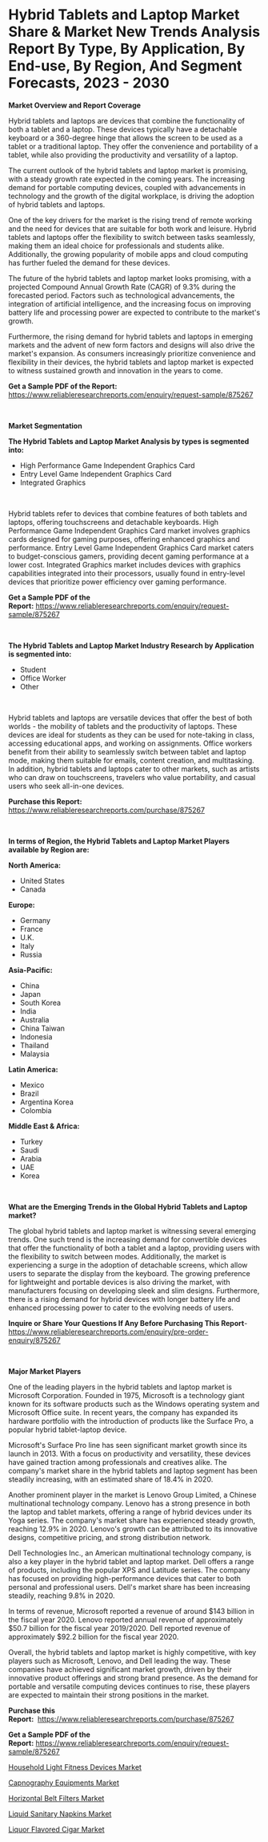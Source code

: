 <p><h1>Hybrid Tablets and Laptop Market Share & Market New Trends Analysis Report By Type, By Application, By End-use, By Region, And Segment Forecasts, 2023 - 2030</h1></p><p><strong>Market Overview and Report Coverage</strong></p>
<p><p>Hybrid tablets and laptops are devices that combine the functionality of both a tablet and a laptop. These devices typically have a detachable keyboard or a 360-degree hinge that allows the screen to be used as a tablet or a traditional laptop. They offer the convenience and portability of a tablet, while also providing the productivity and versatility of a laptop.</p><p>The current outlook of the hybrid tablets and laptop market is promising, with a steady growth rate expected in the coming years. The increasing demand for portable computing devices, coupled with advancements in technology and the growth of the digital workplace, is driving the adoption of hybrid tablets and laptops.</p><p>One of the key drivers for the market is the rising trend of remote working and the need for devices that are suitable for both work and leisure. Hybrid tablets and laptops offer the flexibility to switch between tasks seamlessly, making them an ideal choice for professionals and students alike. Additionally, the growing popularity of mobile apps and cloud computing has further fueled the demand for these devices.</p><p>The future of the hybrid tablets and laptop market looks promising, with a projected Compound Annual Growth Rate (CAGR) of 9.3% during the forecasted period. Factors such as technological advancements, the integration of artificial intelligence, and the increasing focus on improving battery life and processing power are expected to contribute to the market's growth.</p><p>Furthermore, the rising demand for hybrid tablets and laptops in emerging markets and the advent of new form factors and designs will also drive the market's expansion. As consumers increasingly prioritize convenience and flexibility in their devices, the hybrid tablets and laptop market is expected to witness sustained growth and innovation in the years to come.</p></p>
<p><strong>Get a Sample PDF of the Report:</strong> <a href="https://www.reliableresearchreports.com/enquiry/request-sample/875267">https://www.reliableresearchreports.com/enquiry/request-sample/875267</a></p>
<p>&nbsp;</p>
<p><strong>Market Segmentation</strong></p>
<p><strong>The Hybrid Tablets and Laptop Market Analysis by types is segmented into:</strong></p>
<p><ul><li>High Performance Game Independent Graphics Card</li><li>Entry Level Game Independent Graphics Card</li><li>Integrated Graphics</li></ul></p>
<p>&nbsp;</p>
<p><p>Hybrid tablets refer to devices that combine features of both tablets and laptops, offering touchscreens and detachable keyboards. High Performance Game Independent Graphics Card market involves graphics cards designed for gaming purposes, offering enhanced graphics and performance. Entry Level Game Independent Graphics Card market caters to budget-conscious gamers, providing decent gaming performance at a lower cost. Integrated Graphics market includes devices with graphics capabilities integrated into their processors, usually found in entry-level devices that prioritize power efficiency over gaming performance.</p></p>
<p><strong>Get a Sample PDF of the Report:</strong>&nbsp;<a href="https://www.reliableresearchreports.com/enquiry/request-sample/875267">https://www.reliableresearchreports.com/enquiry/request-sample/875267</a></p>
<p>&nbsp;</p>
<p><strong>The Hybrid Tablets and Laptop Market Industry Research by Application is segmented into:</strong></p>
<p><ul><li>Student</li><li>Office Worker</li><li>Other</li></ul></p>
<p>&nbsp;</p>
<p><p>Hybrid tablets and laptops are versatile devices that offer the best of both worlds - the mobility of tablets and the productivity of laptops. These devices are ideal for students as they can be used for note-taking in class, accessing educational apps, and working on assignments. Office workers benefit from their ability to seamlessly switch between tablet and laptop mode, making them suitable for emails, content creation, and multitasking. In addition, hybrid tablets and laptops cater to other markets, such as artists who can draw on touchscreens, travelers who value portability, and casual users who seek all-in-one devices.</p></p>
<p><strong>Purchase this Report:</strong>&nbsp; <a href="https://www.reliableresearchreports.com/purchase/875267">https://www.reliableresearchreports.com/purchase/875267</a></p>
<p>&nbsp;</p>
<p><strong>In terms of Region, the Hybrid Tablets and Laptop Market Players available by Region are:</strong></p>
<p>
    <p> <strong> North America: </strong>
        <ul>
            <li>United States</li>
            <li>Canada</li>
        </ul>
        </p> 
    <p> <strong> Europe: </strong>
        <ul>
            <li>Germany</li>
            <li>France</li>
            <li>U.K.</li>
            <li>Italy</li>
            <li>Russia</li>
        </ul>
        </p> 
    <p> <strong> Asia-Pacific: </strong>
        <ul>
            <li>China</li>
            <li>Japan</li>
            <li>South Korea</li>
            <li>India</li>
            <li>Australia</li>
            <li>China Taiwan</li>
            <li>Indonesia</li>
            <li>Thailand</li>
            <li>Malaysia</li>
        </ul>
        </p> 
    <p> <strong> Latin America: </strong>
        <ul>
            <li>Mexico</li>
            <li>Brazil</li>
            <li>Argentina Korea</li>
            <li>Colombia</li>
        </ul>
        </p> 
    <p> <strong> Middle East & Africa: </strong>
        <ul>
            <li>Turkey</li>
            <li>Saudi</li>
            <li>Arabia</li>
            <li>UAE</li>
            <li>Korea</li>
        </ul>
    </p>
    </p>
<p>&nbsp;</p>
<p><strong>What are the Emerging Trends in the Global Hybrid Tablets and Laptop market?</strong></p>
<p><p>The global hybrid tablets and laptop market is witnessing several emerging trends. One such trend is the increasing demand for convertible devices that offer the functionality of both a tablet and a laptop, providing users with the flexibility to switch between modes. Additionally, the market is experiencing a surge in the adoption of detachable screens, which allow users to separate the display from the keyboard. The growing preference for lightweight and portable devices is also driving the market, with manufacturers focusing on developing sleek and slim designs. Furthermore, there is a rising demand for hybrid devices with longer battery life and enhanced processing power to cater to the evolving needs of users.</p></p>
<p><strong>Inquire or Share Your Questions If Any Before Purchasing This Report</strong>- <a href="https://www.reliableresearchreports.com/enquiry/pre-order-enquiry/875267">https://www.reliableresearchreports.com/enquiry/pre-order-enquiry/875267</a></p>
<p>&nbsp;</p>
<p><strong>Major Market Players</strong></p>
<p><p>One of the leading players in the hybrid tablets and laptop market is Microsoft Corporation. Founded in 1975, Microsoft is a technology giant known for its software products such as the Windows operating system and Microsoft Office suite. In recent years, the company has expanded its hardware portfolio with the introduction of products like the Surface Pro, a popular hybrid tablet-laptop device.</p><p>Microsoft's Surface Pro line has seen significant market growth since its launch in 2013. With a focus on productivity and versatility, these devices have gained traction among professionals and creatives alike. The company's market share in the hybrid tablets and laptop segment has been steadily increasing, with an estimated share of 18.4% in 2020.</p><p>Another prominent player in the market is Lenovo Group Limited, a Chinese multinational technology company. Lenovo has a strong presence in both the laptop and tablet markets, offering a range of hybrid devices under its Yoga series. The company's market share has experienced steady growth, reaching 12.9% in 2020. Lenovo's growth can be attributed to its innovative designs, competitive pricing, and strong distribution network.</p><p>Dell Technologies Inc., an American multinational technology company, is also a key player in the hybrid tablet and laptop market. Dell offers a range of products, including the popular XPS and Latitude series. The company has focused on providing high-performance devices that cater to both personal and professional users. Dell's market share has been increasing steadily, reaching 9.8% in 2020.</p><p>In terms of revenue, Microsoft reported a revenue of around $143 billion in the fiscal year 2020. Lenovo reported annual revenue of approximately $50.7 billion for the fiscal year 2019/2020. Dell reported revenue of approximately $92.2 billion for the fiscal year 2020.</p><p>Overall, the hybrid tablets and laptop market is highly competitive, with key players such as Microsoft, Lenovo, and Dell leading the way. These companies have achieved significant market growth, driven by their innovative product offerings and strong brand presence. As the demand for portable and versatile computing devices continues to rise, these players are expected to maintain their strong positions in the market.</p></p>
<p><strong>Purchase this Report:</strong>&nbsp;&nbsp;<a href="https://www.reliableresearchreports.com/purchase/875267">https://www.reliableresearchreports.com/purchase/875267</a></p>
<p></p>
<p><strong>Get a Sample PDF of the Report:</strong>&nbsp;<a href="https://www.reliableresearchreports.com/enquiry/request-sample/875267">https://www.reliableresearchreports.com/enquiry/request-sample/875267</a></p>
<p><p><a href="https://github.com/RichRobinson5/Market-Research-Report-List-1/blob/main/household-light-fitness-devices-market.md">Household Light Fitness Devices Market</a></p><p><a href="https://issuu.com/reportprime-2/docs/capnography-equipments-market-size-2030.pptx?fr=xKAE9_zU1NQ">Capnography Equipments Market</a></p><p><a href="https://issuu.com/reportprime-2/docs/horizontal-belt-filters-market-size-2030.pptx?fr=xKAE9_zU1NQ">Horizontal Belt Filters Market</a></p><p><a href="https://medium.com/@merrittrice2023/liquid-sanitary-napkins-market-size-growth-forecast-2023-2030-da7fe5681474">Liquid Sanitary Napkins Market</a></p><p><a href="https://medium.com/@paulmcglynn6456/liquor-flavored-cigar-market-size-growth-forecast-2023-2030-75a8f39c4a15">Liquor Flavored Cigar Market</a></p></p>